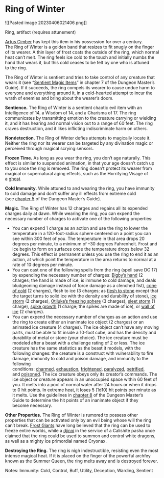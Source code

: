 # Ring of Winter

![[Pasted image 20230406021406.png]]

Ring, artifact (requires attunement)

[Artus Cimber](https://www.dndbeyond.com/monsters/33005-artus-cimber) has kept this item in his possession for over a century. The Ring of Winter is a golden band that resizes to fit snugly on the finger of its wearer. A thin layer of frost coats the outside of the ring, which normal heat can’t melt. The ring feels ice cold to the touch and initially numbs the hand that wears it, but this cold ceases to be felt by one who is attuned to the ring.

The Ring of Winter is sentient and tries to take control of any creature that wears it (see “[Sentient Magic Items](https://www.dndbeyond.com/compendium/rules/dmg/sentient-magic-items-artifacts)” in chapter 7 of the Dungeon Master’s Guide). If it succeeds, the ring compels its wearer to cause undue harm to everyone and everything around it, in a cold-hearted attempt to incur the wrath of enemies and bring about the wearer’s doom.

**Sentience.** The Ring of Winter is a sentient chaotic evil item with an Intelligence of 14, a Wisdom of 14, and a Charisma of 17. The ring communicates by transmitting emotion to the creature carrying or wielding it, and it has hearing and normal vision out to a range of 60 feet. The ring craves destruction, and it likes inflicting indiscriminate harm on others.

**Nondetection.** The Ring of Winter defies attempts to magically locate it. Neither the ring nor its wearer can be targeted by any divination magic or perceived through magical scrying sensors.

**Frozen Time.** As long as you wear the ring, you don’t age naturally. This effect is similar to suspended animation, in that your age doesn’t catch up to you once the ring is removed. The ring doesn’t protect its wearer from magical or supernatural aging effects, such as the Horrifying Visage of a [ghost](https://www.dndbeyond.com/monsters/16871-ghost).

**Cold Immunity.** While attuned to and wearing the ring, you have immunity to cold damage and don’t suffer any ill effects from extreme cold (see [chapter 5](https://www.dndbeyond.com/compendium/rules/dmg/adventure-environments#ExtremeCold) of the Dungeon Master’s Guide).

**Magic.** The Ring of Winter has 12 charges and regains all its expended charges daily at dawn. While wearing the ring, you can expend the necessary number of charges to activate one of the following properties:

-   You can expend 1 charge as an action and use the ring to lower the temperature in a 120-foot-radius sphere centered on a point you can see within 300 feet of you. The temperature in that area drops 20 degrees per minute, to a minimum of –30 degrees Fahrenheit. Frost and ice begin to form on surfaces once the temperature drops below 32 degrees. This effect is permanent unless you use the ring to end it as an action, at which point the temperature in the area returns to normal at a rate of 10 degrees per minute.
-   You can cast one of the following spells from the ring (spell save DC 17) by expending the necessary number of charges: [Bigby’s hand](https://www.dndbeyond.com/spells/bigbys-hand) (2 charges; the hand is made of ice, is immune to cold damage, and deals bludgeoning damage instead of force damage as a clenched fist), [cone of cold](https://www.dndbeyond.com/spells/cone-of-cold) (2 charges), flesh to ice (3 charges; as [flesh to stone](https://www.dndbeyond.com/spells/flesh-to-stone) except that the target turns to solid ice with the density and durability of stone), [ice storm](https://www.dndbeyond.com/spells/ice-storm) (2 charges), [Otiluke’s freezing sphere](https://www.dndbeyond.com/spells/otilukes-freezing-sphere) (3 charges), [sleet storm](https://www.dndbeyond.com/spells/sleet-storm) (1 charge), [spike growth](https://www.dndbeyond.com/spells/spike-growth) (1 charge; the spikes are made of ice), or [wall of ice](https://www.dndbeyond.com/spells/wall-of-ice) (2 charges).
-   You can expend the necessary number of charges as an action and use the ring to create either an inanimate ice object (2 charges) or an animated ice creature (4 charges). The ice object can’t have any moving parts, must be able to fit inside a 10-foot cube, and has the density and durability of metal or stone (your choice). The ice creature must be modeled after a beast with a challenge rating of 2 or less. The ice creature has the same statistics as the beast it models, with the following changes: the creature is a construct with vulnerability to fire damage, immunity to cold and poison damage, and immunity to the following conditions: [charmed](https://www.dndbeyond.com/compendium/rules/basic-rules/appendix-a-conditions#Charmed), [exhaustion](https://www.dndbeyond.com/compendium/rules/basic-rules/appendix-a-conditions#Exhaustion), [frightened](https://www.dndbeyond.com/compendium/rules/basic-rules/appendix-a-conditions#Frightened), [paralyzed](https://www.dndbeyond.com/compendium/rules/basic-rules/appendix-a-conditions#Paralyzed), [petrified](https://www.dndbeyond.com/compendium/rules/basic-rules/appendix-a-conditions#Petrified), and [poisoned](https://www.dndbeyond.com/compendium/rules/basic-rules/appendix-a-conditions#Poisoned). The ice creature obeys only its creator’s commands. The ice object or creature appears in an unoccupied space within 60 feet of you. It melts into a pool of normal water after 24 hours or when it drops to 0 hit points. In extreme heat, it loses 5 (1d10) hit points per minute as it melts. Use the guidelines in [chapter 8](https://www.dndbeyond.com/compendium/rules/dmg/running-the-game#Objects) of the Dungeon Master’s Guide to determine the hit points of an inanimate object if they become necessary.

**Other Properties.** The Ring of Winter is rumored to possess other properties that can be activated only by an evil being whose will the ring can’t break. [Frost Giants](https://www.dndbeyond.com/monsters/16867-frost-giant) have long believed that the ring can be used to freeze entire worlds, while a [djinni](https://www.dndbeyond.com/monsters/16842-djinni) in the service of a Calishite pasha once claimed that the ring could be used to summon and control white dragons, as well as a mighty ice primordial named Cryonax.

**Destroying the Ring.** The ring is nigh indestructible, resisting even the most intense magical heat. If it is placed on the finger of the powerful archfey known as the Summer Queen, the ring melts away and is destroyed forever.

Notes: Immunity: Cold, Control, Buff, Utility, Deception, Warding, Sentient